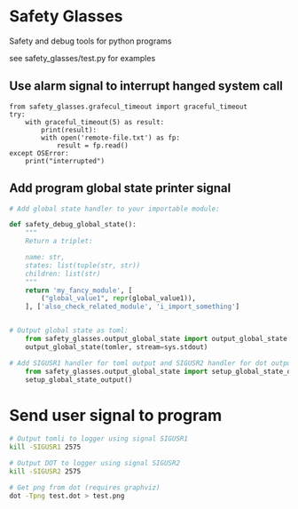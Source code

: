 Safety Glasses
====

Safety and debug tools for python programs

see safety_glasses/test.py for examples

Use alarm signal to interrupt hanged system call
----
    from safety_glasses.grafecul_timeout import graceful_timeout
    try:
        with graceful_timeout(5) as result:
            print(result):
            with open('remote-file.txt') as fp:
                result = fp.read()
    except OSError:
        print("interrupted")



Add program global state printer signal
----

```python
# Add global state handler to your importable module:

def safety_debug_global_state():
    """
    Return a triplet:

    name: str,
    states: list(tuple(str, str))
    children: list(str)
    """
    return 'my_fancy_module', [
        ("global_value1", repr(global_value1)),
    ], ['also_check_related_module', 'i_import_something']


# Output global state as toml:
    from safety_glasses.output_global_state import output_global_state
    output_global_state(tomler, stream=sys.stdout)

# Add SIGUSR1 handler for toml output and SIGUSR2 handler for dot output:
    from safety_glasses.output_global_state import setup_global_state_output
    setup_global_state_output()
```

# Send user signal to program
```bash
# Output tomli to logger using signal SIGUSR1
kill -SIGUSR1 2575

# Output DOT to logger using signal SIGUSR2
kill -SIGUSR2 2575

# Get png from dot (requires graphviz)
dot -Tpng test.dot > test.png
```
